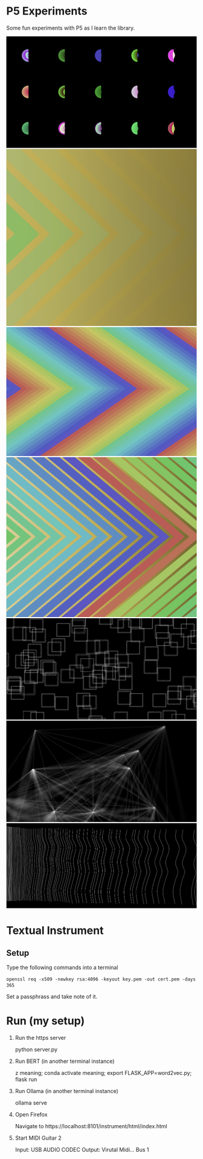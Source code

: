 # P5 Experiments

Some fun experiments with P5 as I learn the library.

![1](imgs/1.png)
![2](imgs/2.png)
![3](imgs/3.png)
![4](imgs/4.png)
![5](imgs/5.png)
![6](imgs/6.png)
![bark](imgs/bark.png)

# Textual Instrument

## Setup

Type the following commands into a terminal

    openssl req -x509 -newkey rsa:4096 -keyout key.pem -out cert.pem -days 365

Set a passphrass and take note of it.


# Run (my setup)

1.  Run the https server

    python server.py

2. Run BERT 
(in another terminal instance)

    z meaning; conda activate meaning; export FLASK_APP=word2vec.py; flask run

3. Run Ollama 
(in another terminal instance)

    ollama serve

4. Open Firefox

    Navigate to https://localhost:8101/instrument/html/index.html

5. Start MIDI Guitar 2

    Input: USB AUDIO CODEC
    Output: Virutal Midi... Bus 1